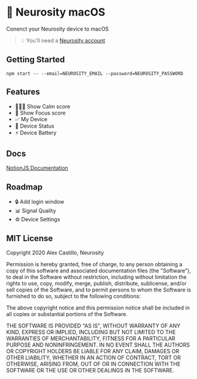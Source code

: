 # 🤯 Neurosity macOS

Conenct your Neurosity device to macOS

> 💡 You'll need a [Neurosity account](https://console.neurosity.co)

## Getting Started

```
npm start -- --email=NEUROSITY_EMAIL --password=NEUROSITY_PASSWORD
```

## Features

- 🧘🏽‍♀️ Show Calm score
- 🧠 Show Focus score
- ✅ My Device
- 🔗 Device Status
- ⚡ Device Battery

## Docs

[NotionJS Documentation](https://docs.neurosity.co)

## Roadmap

- 🔒 Add login window
- 📊 Signal Quality
- ⚙️ Device Settings

## MIT License

Copyright 2020 Alex Castillo, Neurosity

Permission is hereby granted, free of charge, to any person obtaining a copy of this software and associated documentation files (the "Software"), to deal in the Software without restriction, including without limitation the rights to use, copy, modify, merge, publish, distribute, sublicense, and/or sell copies of the Software, and to permit persons to whom the Software is furnished to do so, subject to the following conditions:

The above copyright notice and this permission notice shall be included in all copies or substantial portions of the Software.

THE SOFTWARE IS PROVIDED "AS IS", WITHOUT WARRANTY OF ANY KIND, EXPRESS OR IMPLIED, INCLUDING BUT NOT LIMITED TO THE WARRANTIES OF MERCHANTABILITY, FITNESS FOR A PARTICULAR PURPOSE AND NONINFRINGEMENT. IN NO EVENT SHALL THE AUTHORS OR COPYRIGHT HOLDERS BE LIABLE FOR ANY CLAIM, DAMAGES OR OTHER LIABILITY, WHETHER IN AN ACTION OF CONTRACT, TORT OR OTHERWISE, ARISING FROM, OUT OF OR IN CONNECTION WITH THE SOFTWARE OR THE USE OR OTHER DEALINGS IN THE SOFTWARE.
